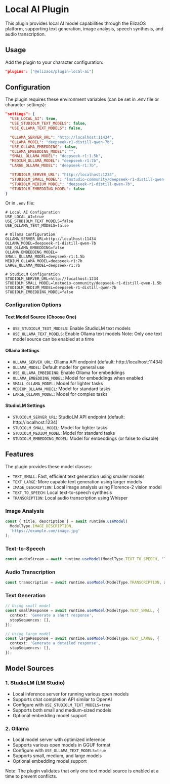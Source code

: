 # Local AI Plugin

This plugin provides local AI model capabilities through the ElizaOS platform, supporting text generation, image analysis, speech synthesis, and audio transcription.

## Usage

Add the plugin to your character configuration:

```json
"plugins": ["@elizaos/plugin-local-ai"]
```

## Configuration

The plugin requires these environment variables (can be set in .env file or character settings):

```json
"settings": {
  "USE_LOCAL_AI": true,
  "USE_STUDIOLM_TEXT_MODELS": false,
  "USE_OLLAMA_TEXT_MODELS": false,

  "OLLAMA_SERVER_URL": "http://localhost:11434",
  "OLLAMA_MODEL": "deepseek-r1-distill-qwen-7b",
  "USE_OLLAMA_EMBEDDING": false,
  "OLLAMA_EMBEDDING_MODEL": "",
  "SMALL_OLLAMA_MODEL": "deepseek-r1:1.5b",
  "MEDIUM_OLLAMA_MODEL": "deepseek-r1:7b",
  "LARGE_OLLAMA_MODEL": "deepseek-r1:7b",

  "STUDIOLM_SERVER_URL": "http://localhost:1234",
  "STUDIOLM_SMALL_MODEL": "lmstudio-community/deepseek-r1-distill-qwen-1.5b",
  "STUDIOLM_MEDIUM_MODEL": "deepseek-r1-distill-qwen-7b",
  "STUDIOLM_EMBEDDING_MODEL": false
}
```

Or in `.env` file:

```env
# Local AI Configuration
USE_LOCAL_AI=true
USE_STUDIOLM_TEXT_MODELS=false
USE_OLLAMA_TEXT_MODELS=false

# Ollama Configuration
OLLAMA_SERVER_URL=http://localhost:11434
OLLAMA_MODEL=deepseek-r1-distill-qwen-7b
USE_OLLAMA_EMBEDDING=false
OLLAMA_EMBEDDING_MODEL=
SMALL_OLLAMA_MODEL=deepseek-r1:1.5b
MEDIUM_OLLAMA_MODEL=deepseek-r1:7b
LARGE_OLLAMA_MODEL=deepseek-r1:7b

# StudioLM Configuration
STUDIOLM_SERVER_URL=http://localhost:1234
STUDIOLM_SMALL_MODEL=lmstudio-community/deepseek-r1-distill-qwen-1.5b
STUDIOLM_MEDIUM_MODEL=deepseek-r1-distill-qwen-7b
STUDIOLM_EMBEDDING_MODEL=false
```

### Configuration Options

#### Text Model Source (Choose One)

- `USE_STUDIOLM_TEXT_MODELS`: Enable StudioLM text models
- `USE_OLLAMA_TEXT_MODELS`: Enable Ollama text models
  Note: Only one text model source can be enabled at a time

#### Ollama Settings

- `OLLAMA_SERVER_URL`: Ollama API endpoint (default: http://localhost:11434)
- `OLLAMA_MODEL`: Default model for general use
- `USE_OLLAMA_EMBEDDING`: Enable Ollama for embeddings
- `OLLAMA_EMBEDDING_MODEL`: Model for embeddings when enabled
- `SMALL_OLLAMA_MODEL`: Model for lighter tasks
- `MEDIUM_OLLAMA_MODEL`: Model for standard tasks
- `LARGE_OLLAMA_MODEL`: Model for complex tasks

#### StudioLM Settings

- `STUDIOLM_SERVER_URL`: StudioLM API endpoint (default: http://localhost:1234)
- `STUDIOLM_SMALL_MODEL`: Model for lighter tasks
- `STUDIOLM_MEDIUM_MODEL`: Model for standard tasks
- `STUDIOLM_EMBEDDING_MODEL`: Model for embeddings (or false to disable)

## Features

The plugin provides these model classes:

- `TEXT_SMALL`: Fast, efficient text generation using smaller models
- `TEXT_LARGE`: More capable text generation using larger models
- `IMAGE_DESCRIPTION`: Local image analysis using Florence-2 vision model
- `TEXT_TO_SPEECH`: Local text-to-speech synthesis
- `TRANSCRIPTION`: Local audio transcription using Whisper

### Image Analysis

```typescript
const { title, description } = await runtime.useModel(
  ModelType.IMAGE_DESCRIPTION,
  'https://example.com/image.jpg'
);
```

### Text-to-Speech

```typescript
const audioStream = await runtime.useModel(ModelType.TEXT_TO_SPEECH, 'Text to convert to speech');
```

### Audio Transcription

```typescript
const transcription = await runtime.useModel(ModelType.TRANSCRIPTION, audioBuffer);
```

### Text Generation

```typescript
// Using small model
const smallResponse = await runtime.useModel(ModelType.TEXT_SMALL, {
  context: 'Generate a short response',
  stopSequences: [],
});

// Using large model
const largeResponse = await runtime.useModel(ModelType.TEXT_LARGE, {
  context: 'Generate a detailed response',
  stopSequences: [],
});
```

## Model Sources

### 1. StudioLM (LM Studio)

- Local inference server for running various open models
- Supports chat completion API similar to OpenAI
- Configure with `USE_STUDIOLM_TEXT_MODELS=true`
- Supports both small and medium-sized models
- Optional embedding model support

### 2. Ollama

- Local model server with optimized inference
- Supports various open models in GGUF format
- Configure with `USE_OLLAMA_TEXT_MODELS=true`
- Supports small, medium, and large models
- Optional embedding model support

Note: The plugin validates that only one text model source is enabled at a time to prevent conflicts.
